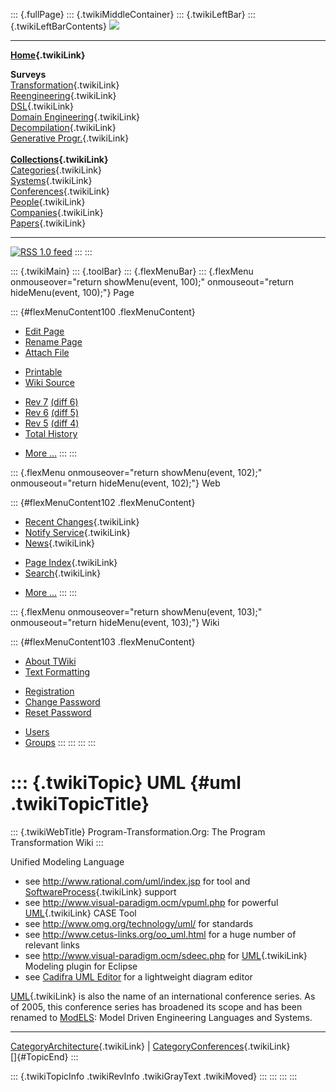 ::: {.fullPage}
::: {.twikiMiddleContainer}
::: {.twikiLeftBar}
::: {.twikiLeftBarContents}
![](../pub/transformation.gif)

------------------------------------------------------------------------

**[Home](WebHome){.twikiLink}**

**Surveys**\
[Transformation](ProgramTransformation){.twikiLink}\
[Reengineering](ReengineeringWiki){.twikiLink}\
[DSL](DomainSpecificLanguages){.twikiLink}\
[Domain Engineering](DomainEngineering){.twikiLink}\
[Decompilation](DeCompilation){.twikiLink}\
[Generative Progr.](GenerativeProgrammingWiki){.twikiLink}\
\
**[Collections](CategoryCollection){.twikiLink}**\
[Categories](CategoryCategory){.twikiLink}\
[Systems](TransformationSystems){.twikiLink}\
[Conferences](TransformationConferences){.twikiLink}\
[People](TransformationPeople){.twikiLink}\
[Companies](TransformationCompanies){.twikiLink}\
[Papers](CategoryPaper){.twikiLink}

------------------------------------------------------------------------

[![](../pub/rss.gif "RSS 1.0 feed")](WebRss@skin=rss)
:::
:::

::: {.twikiMain}
::: {.toolBar}
::: {.flexMenuBar}
::: {.flexMenu onmouseover="return showMenu(event, 100);" onmouseout="return hideMenu(event, 100);"}
Page

::: {#flexMenuContent100 .flexMenuContent}
-   [Edit
    Page](http://www.program-transformation.org/edit/Transform/UML?t=1536826586)
-   [Rename
    Page](http://www.program-transformation.org/rename/Transform/UML)
-   [Attach
    File](http://www.program-transformation.org/attach/Transform/UML)

<!-- -->

-   [Printable](http://www.program-transformation.org/view/Transform/UML?skin=print.pattern)
-   [Wiki
    Source](http://www.program-transformation.org/view/Transform/UML?skin=text&raw=on&contenttype=text/plain)

<!-- -->

-   [Rev
    7](http://www.program-transformation.org/view/Transform/UML?rev=1.7)
    [(diff 6)](http://www.program-transformation.org/rdiff/Transform/UML?rev1=1.7&rev2=1.6)
-   [Rev
    6](http://www.program-transformation.org/view/Transform/UML?rev=1.6)
    [(diff 5)](http://www.program-transformation.org/rdiff/Transform/UML?rev1=1.6&rev2=1.5)
-   [Rev
    5](http://www.program-transformation.org/view/Transform/UML?rev=1.5)
    [(diff 4)](http://www.program-transformation.org/rdiff/Transform/UML?rev1=1.5&rev2=1.4)
-   [Total
    History](http://www.program-transformation.org/rdiff/Transform/UML)

<!-- -->

-   [More
    \...](http://www.program-transformation.org/oops/Transform/UML?template=oopsmore&param1=1.7&param2=1.7)
:::
:::

::: {.flexMenu onmouseover="return showMenu(event, 102);" onmouseout="return hideMenu(event, 102);"}
Web

::: {#flexMenuContent102 .flexMenuContent}
-   [Recent Changes](WebChanges){.twikiLink}
-   [Notify Service](WebNotify){.twikiLink}
-   [News](WebNews){.twikiLink}

<!-- -->

-   [Page Index](WebIndex){.twikiLink}
-   [Search](WebSearch){.twikiLink}

<!-- -->

-   [More
    \...](http://www.program-transformation.org/oops/Transform/UML?template=oopsmore&param1=1.7&param2=1.7)
:::
:::

::: {.flexMenu onmouseover="return showMenu(event, 103);" onmouseout="return hideMenu(event, 103);"}
Wiki

::: {#flexMenuContent103 .flexMenuContent}
-   [About
    TWiki](http://www.program-transformation.org/view/TWiki/WebHome)
-   [Text
    Formatting](http://www.program-transformation.org/view/TWiki/TextFormattingRules)

<!-- -->

-   [Registration](http://www.program-transformation.org/view/TWiki/TWikiRegistration)
-   [Change
    Password](http://www.program-transformation.org/view/TWiki/ChangePassword)
-   [Reset
    Password](http://www.program-transformation.org/view/TWiki/ResetPassword)

<!-- -->

-   [Users](http://www.program-transformation.org/view/Main/TWikiUsers)
-   [Groups](http://www.program-transformation.org/view/Main/TWikiGroups)
:::
:::
:::
:::

::: {.twikiTopic}
UML {#uml .twikiTopicTitle}
===

::: {.twikiWebTitle}
Program-Transformation.Org: The Program Transformation Wiki
:::

Unified Modeling Language

-   see <http://www.rational.com/uml/index.jsp> for tool and
    [SoftwareProcess](SoftwareProcess){.twikiLink} support
-   see <http://www.visual-paradigm.ocm/vpuml.php> for powerful
    [UML](UML){.twikiLink} CASE Tool
-   see <http://www.omg.org/technology/uml/> for standards
-   see <http://www.cetus-links.org/oo_uml.html> for a huge number of
    relevant links
-   see <http://www.visual-paradigm.ocm/sdeec.php> for
    [UML](UML){.twikiLink} Modeling plugin for Eclipse
-   see [Cadifra UML Editor](http://www.cadifra.com/) for a lightweight
    diagram editor

[UML](UML){.twikiLink} is also the name of an international conference
series. As of 2005, this conference series has broadened its scope and
has been renamed to [ModELS](http://www.cs.colostate.edu/models05/):
Model Driven Engineering Languages and Systems.

------------------------------------------------------------------------

[CategoryArchitecture](CategoryArchitecture){.twikiLink} \|
[CategoryConferences](CategoryConference){.twikiLink}\
[]{#TopicEnd}
:::

::: {.twikiTopicInfo .twikiRevInfo .twikiGrayText .twikiMoved}
:::
:::
:::
:::
